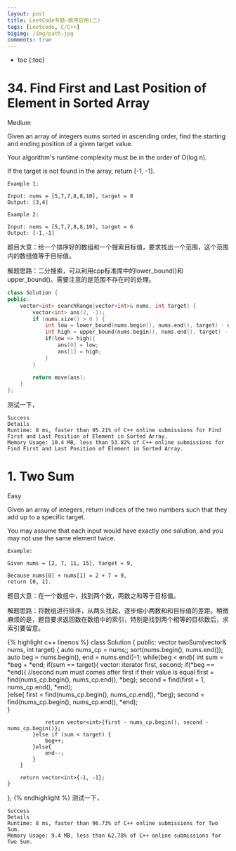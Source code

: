 ```yaml
---
layout: post
title: LeetCode专题-排序应用(二)
tags: [Leetcode, C/C++]
bigimg: /img/path.jpg
comments: true
---
```


* toc
{:toc}

# 34. Find First and Last Position of Element in Sorted Array

Medium

Given an array of integers nums sorted in ascending order, find the starting and ending position of a given target value.

Your algorithm's runtime complexity must be in the order of O(log n).

If the target is not found in the array, return [-1, -1].

```
Example 1:

Input: nums = [5,7,7,8,8,10], target = 8
Output: [3,4]

Example 2:

Input: nums = [5,7,7,8,8,10], target = 6
Output: [-1,-1]
```

题目大意：给一个排序好的数组和一个搜索目标值，要求找出一个范围，这个范围内的数组值等于目标值。

解题思路：二分搜索，可以利用cpp标准库中的lower_bound()和upper_bound()。需要注意的是范围不存在时的处理。

```c++
class Solution {
public:
    vector<int> searchRange(vector<int>& nums, int target) {
        vector<int> ans(2, -1);
        if (nums.size() > 0 ) {
            int low = lower_bound(nums.begin(), nums.end(), target) - nums.begin(); //equal or greater
            int high = upper_bound(nums.begin(), nums.end(), target) - nums.begin() - 1; //greater
            if(low <= high){
                ans[0] = low;
                ans[1] = high;
            }
        }

        return move(ans);        
    }
};
```
测试一下，
```
Success
Details
Runtime: 8 ms, faster than 95.21% of C++ online submissions for Find First and Last Position of Element in Sorted Array.
Memory Usage: 10.4 MB, less than 53.82% of C++ online submissions for Find First and Last Position of Element in Sorted Array.
```

# 1. Two Sum

Easy

Given an array of integers, return indices of the two numbers such that they add up to a specific target.

You may assume that each input would have exactly one solution, and you may not use the same element twice.

```
Example:

Given nums = [2, 7, 11, 15], target = 9,

Because nums[0] + nums[1] = 2 + 7 = 9,
return [0, 1].
```

题目大意：在一个数组中，找到两个数，两数之和等于目标值。

解题思路：将数组进行排序，从两头找起，逐步缩小两数和和目标值的差距。稍微麻烦的是，题目要求返回数在数组中的索引，特别是找到两个相等的目标数后，求索引要留意。

{% highlight c++ linenos %}
class Solution {
public:
    vector<int> twoSum(vector<int>& nums, int target) {
        auto nums_cp = nums;;
        sort(nums.begin(), nums.end());
        auto beg = nums.begin(), end = nums.end()-1;
        while(beg < end){
            int sum = *beg + *end;
            if(sum == target){
                vector<int>::iterator first, second;
                if(*beg == *end){
                    //second num must comes after first if their value is equal
                    first = find(nums_cp.begin(), nums_cp.end(), *beg);
                    second = find(first + 1, nums_cp.end(), *end);           
                }else{
                    first = find(nums_cp.begin(), nums_cp.end(), *beg);
                    second = find(nums_cp.begin(), nums_cp.end(), *end);           
                }

                return vector<int>{first - nums_cp.begin(), second - nums_cp.begin()};
            }else if (sum < target) {
                beg++;
            }else{
                end--;
            }
        }

        return vector<int>{-1, -1};        
    }
};
{% endhighlight %}
测试一下，
```
Success
Details
Runtime: 8 ms, faster than 96.73% of C++ online submissions for Two Sum.
Memory Usage: 9.4 MB, less than 62.78% of C++ online submissions for Two Sum.
```